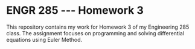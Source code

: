 # ENGR 285 --- Homework 3

This repository contains my work for Homework 3 of my Engineering 285 class.
The assignment focuses on programming and solving differential equations using Euler Method.
